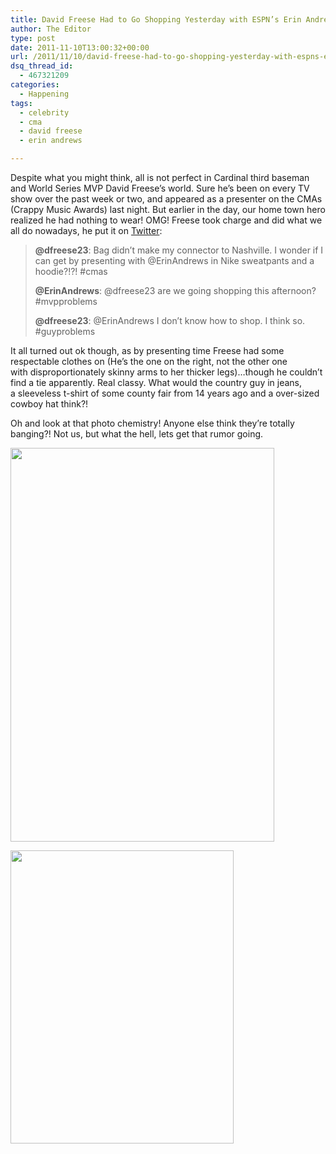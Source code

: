 ```yaml
---
title: David Freese Had to Go Shopping Yesterday with ESPN’s Erin Andrews
author: The Editor
type: post
date: 2011-11-10T13:00:32+00:00
url: /2011/11/10/david-freese-had-to-go-shopping-yesterday-with-espns-erin-andrews/
dsq_thread_id:
  - 467321209
categories:
  - Happening
tags:
  - celebrity
  - cma
  - david freese
  - erin andrews

---
```

<p style="text-align: left;">
  Despite what you might think, all is not perfect in Cardinal third baseman and World Series MVP David Freese&#8217;s world. Sure he&#8217;s been on every TV show over the past week or two, and appeared as a presenter on the CMAs (Crappy Music Awards) last night. But earlier in the day, our home town hero realized he had nothing to wear! OMG! Freese took charge and did what we all do nowadays, he put it on <a href="http://twitter.com/dfreese23" target="_blank">Twitter</a>:
</p>

> **@dfreese23**: Bag didn&#8217;t make my connector to Nashville. I wonder if I can get by presenting with @ErinAndrews in Nike sweatpants and a hoodie?!?! #cmas
> 
> **@ErinAndrews**: @dfreese23 are we going shopping this afternoon? #mvpproblems
> 
> **@dfreese23**: @ErinAndrews I don&#8217;t know how to shop. I think so. #guyproblems

It all turned out ok though, as by presenting time Freese had some respectable clothes on (He&#8217;s the one on the right, not the other one with disproportionately skinny arms to her thicker legs)&#8230;though he couldn&#8217;t find a tie apparently. Real classy. What would the country guy in jeans, a sleeveless t-shirt of some county fair from 14 years ago and a over-sized cowboy hat think?!

Oh and look at that photo chemistry! Anyone else think they&#8217;re totally banging?! Not us, but what the hell, lets get that rumor going.

[<img class="aligncenter size-full wp-image-11062" title="dfreese_erinandrews_photo" src="http://media.punchingkitty.com/wordpress/2011/11/dfreese_erinandrews_photo.jpeg" alt="" width="422" height="630" />][1]

<img class="size-full wp-image-11063 aligncenter" title="dfreese_erinandrews_twitter" src="http://media.punchingkitty.com/wordpress/2011/11/dfreese_erinandrews_twitter.jpeg" alt="" width="357" height="469" />

 [1]: http://media.punchingkitty.com/wordpress/2011/11/dfreese_erinandrews_photo.jpeg